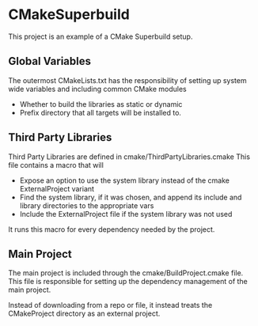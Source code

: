 # CMakeSuperbuild

This project is an example of a CMake Superbuild setup.

## Global Variables
The outermost CMakeLists.txt has the responsibility of setting up system wide variables and including common CMake modules
* Whether to build the libraries as static or dynamic
* Prefix directory that all targets will be installed to.

## Third Party Libraries

Third Party Libraries are defined in cmake/ThirdPartyLibraries.cmake
This file contains a macro that will
* Expose an option to use the system library instead of the cmake ExternalProject variant
* Find the system library, if it was chosen, and append its include and library directories to the appropriate vars
* Include the ExternalProject file if the system library was not used

It runs this macro for every dependency needed by the project.

## Main Project

The main project is included through the cmake/BuildProject.cmake file.
This file is responsible for setting up the dependency management of the main project.

Instead of downloading from a repo or file, it instead treats the CMakeProject directory as an external project.